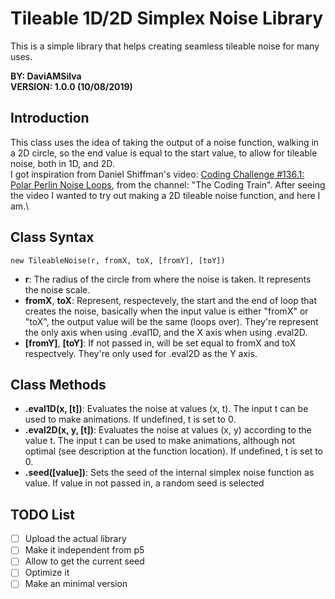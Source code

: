 # Tileable 1D/2D Simplex Noise Library
This is a simple library that helps creating seamless tileable noise for many uses.

**BY: DaviAMSilva**\
**VERSION: 1.0.0 (10/08/2019)**

## Introduction
																											
This class uses the idea of taking the output of a noise function, walking in a 2D circle, so the end value is equal to the start value, to allow for tileable noise, both in 1D, and 2D.\
I got inspiration from Daniel Shiffman's video: [Coding Challenge #136.1: Polar Perlin Noise Loops](https://www.youtube.com/watch?v=ZI1dmHv3MeM), from the channel: "The Coding Train". After seeing the video I wanted to try out making a 2D tileable noise function, and here I am.\

## Class Syntax
```
new TileableNoise(r, fromX, toX, [fromY], [toY])
```
- **r**: The radius of the circle from where the noise is taken. It represents the noise scale.
- **fromX**, **toX**: Represent, respectevely, the start and the end of loop that creates the noise, basically when the input value is either "fromX" or "toX", the output value will be the same (loops over). They're represent the only axis when using .eval1D, and the X axis when using .eval2D.
- **[fromY]**, **[toY]**: If not passed in, will be set equal to fromX and toX respectvely. They're only used for .eval2D as the Y axis.

## Class Methods																											
- **.eval1D(x, [t])**: Evaluates the noise at values (x, t). The input t can be used to make animations. If undefined, t is set to 0.
- **.eval2D(x, y, [t])**: Evaluates the noise at values (x, y) according to the value t. The input t can be used to make animations, although not optimal (see description at the function location). If undefined, t is set to 0.
- **.seed([value])**: Sets the seed of the internal simplex noise function as value. If value in not passed in, a random seed is selected

## TODO List

- [ ] Upload the actual library
- [ ] Make it independent from p5
- [ ] Allow to get the current seed
- [ ] Optimize it 
- [ ] Make an minimal version
